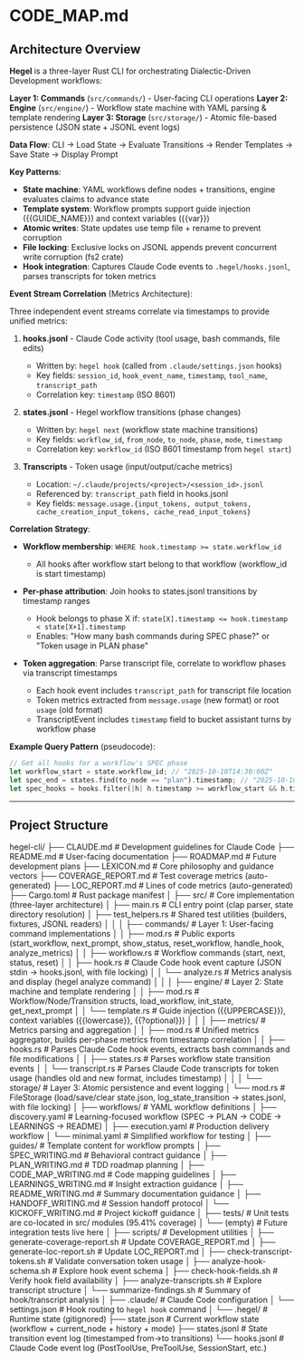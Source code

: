 # CODE_MAP.md

## Architecture Overview

**Hegel** is a three-layer Rust CLI for orchestrating Dialectic-Driven Development workflows:

**Layer 1: Commands** (`src/commands/`) - User-facing CLI operations
**Layer 2: Engine** (`src/engine/`) - Workflow state machine with YAML parsing & template rendering
**Layer 3: Storage** (`src/storage/`) - Atomic file-based persistence (JSON state + JSONL event logs)

**Data Flow**: CLI → Load State → Evaluate Transitions → Render Templates → Save State → Display Prompt

**Key Patterns**:
- **State machine**: YAML workflows define nodes + transitions, engine evaluates claims to advance state
- **Template system**: Workflow prompts support guide injection ({{GUIDE_NAME}}) and context variables ({{var}})
- **Atomic writes**: State updates use temp file + rename to prevent corruption
- **File locking**: Exclusive locks on JSONL appends prevent concurrent write corruption (fs2 crate)
- **Hook integration**: Captures Claude Code events to `.hegel/hooks.jsonl`, parses transcripts for token metrics

**Event Stream Correlation** (Metrics Architecture):

Three independent event streams correlate via timestamps to provide unified metrics:

1. **hooks.jsonl** - Claude Code activity (tool usage, bash commands, file edits)
   - Written by: `hegel hook` (called from `.claude/settings.json` hooks)
   - Key fields: `session_id`, `hook_event_name`, `timestamp`, `tool_name`, `transcript_path`
   - Correlation key: `timestamp` (ISO 8601)

2. **states.jsonl** - Hegel workflow transitions (phase changes)
   - Written by: `hegel next` (workflow state machine transitions)
   - Key fields: `workflow_id`, `from_node`, `to_node`, `phase`, `mode`, `timestamp`
   - Correlation key: `workflow_id` (ISO 8601 timestamp from `hegel start`)

3. **Transcripts** - Token usage (input/output/cache metrics)
   - Location: `~/.claude/projects/<project>/<session_id>.jsonl`
   - Referenced by: `transcript_path` field in hooks.jsonl
   - Key fields: `message.usage.{input_tokens, output_tokens, cache_creation_input_tokens, cache_read_input_tokens}`

**Correlation Strategy**:

- **Workflow membership**: `WHERE hook.timestamp >= state.workflow_id`
  - All hooks after workflow start belong to that workflow (workflow_id is start timestamp)

- **Per-phase attribution**: Join hooks to states.jsonl transitions by timestamp ranges
  - Hook belongs to phase X if: `state[X].timestamp <= hook.timestamp < state[X+1].timestamp`
  - Enables: "How many bash commands during SPEC phase?" or "Token usage in PLAN phase"

- **Token aggregation**: Parse transcript file, correlate to workflow phases via transcript timestamps
  - Each hook event includes `transcript_path` for transcript file location
  - Token metrics extracted from `message.usage` (new format) or root `usage` (old format)
  - TranscriptEvent includes `timestamp` field to bucket assistant turns by workflow phase

**Example Query Pattern** (pseudocode):
```rust
// Get all hooks for a workflow's SPEC phase
let workflow_start = state.workflow_id; // "2025-10-10T14:30:00Z"
let spec_end = states.find(to_node == "plan").timestamp; // "2025-10-10T14:45:00Z"
let spec_hooks = hooks.filter(|h| h.timestamp >= workflow_start && h.timestamp < spec_end);
```

---

## Project Structure

hegel-cli/
├── CLAUDE.md                    # Development guidelines for Claude Code
├── README.md                    # User-facing documentation
├── ROADMAP.md                   # Future development plans
├── LEXICON.md                   # Core philosophy and guidance vectors
├── COVERAGE_REPORT.md           # Test coverage metrics (auto-generated)
├── LOC_REPORT.md                # Lines of code metrics (auto-generated)
├── Cargo.toml                   # Rust package manifest
│
├── src/                         # Core implementation (three-layer architecture)
│   ├── main.rs                  # CLI entry point (clap parser, state directory resolution)
│   ├── test_helpers.rs          # Shared test utilities (builders, fixtures, JSONL readers)
│   │
│   ├── commands/                # Layer 1: User-facing command implementations
│   │   ├── mod.rs               # Public exports (start_workflow, next_prompt, show_status, reset_workflow, handle_hook, analyze_metrics)
│   │   ├── workflow.rs          # Workflow commands (start, next, status, reset)
│   │   ├── hook.rs              # Claude Code hook event capture (JSON stdin → hooks.jsonl, with file locking)
│   │   └── analyze.rs           # Metrics analysis and display (hegel analyze command)
│   │
│   ├── engine/                  # Layer 2: State machine and template rendering
│   │   ├── mod.rs               # Workflow/Node/Transition structs, load_workflow, init_state, get_next_prompt
│   │   └── template.rs          # Guide injection ({{UPPERCASE}}), context variables ({{lowercase}}, {{?optional}})
│   │
│   ├── metrics/                 # Metrics parsing and aggregation
│   │   ├── mod.rs               # Unified metrics aggregator, builds per-phase metrics from timestamp correlation
│   │   ├── hooks.rs             # Parses Claude Code hook events, extracts bash commands and file modifications
│   │   ├── states.rs            # Parses workflow state transition events
│   │   └── transcript.rs        # Parses Claude Code transcripts for token usage (handles old and new format, includes timestamp)
│   │
│   └── storage/                 # Layer 3: Atomic persistence and event logging
│       └── mod.rs               # FileStorage (load/save/clear state.json, log_state_transition → states.jsonl, with file locking)
│
├── workflows/                   # YAML workflow definitions
│   ├── discovery.yaml           # Learning-focused workflow (SPEC → PLAN → CODE → LEARNINGS → README)
│   ├── execution.yaml           # Production delivery workflow
│   └── minimal.yaml             # Simplified workflow for testing
│
├── guides/                      # Template content for workflow prompts
│   ├── SPEC_WRITING.md          # Behavioral contract guidance
│   ├── PLAN_WRITING.md          # TDD roadmap planning
│   ├── CODE_MAP_WRITING.md      # Code mapping guidelines
│   ├── LEARNINGS_WRITING.md     # Insight extraction guidance
│   ├── README_WRITING.md        # Summary documentation guidance
│   ├── HANDOFF_WRITING.md       # Session handoff protocol
│   └── KICKOFF_WRITING.md       # Project kickoff guidance
│
├── tests/                       # Unit tests are co-located in src/ modules (95.41% coverage)
│   └── (empty)                  # Future integration tests live here
│
├── scripts/                     # Development utilities
│   ├── generate-coverage-report.sh  # Update COVERAGE_REPORT.md
│   ├── generate-loc-report.sh       # Update LOC_REPORT.md
│   ├── check-transcript-tokens.sh   # Validate conversation token usage
│   ├── analyze-hook-schema.sh       # Explore hook event schema
│   ├── check-hook-fields.sh         # Verify hook field availability
│   ├── analyze-transcripts.sh       # Explore transcript structure
│   └── summarize-findings.sh        # Summary of hook/transcript analysis
│
├── .claude/                     # Claude Code configuration
│   └── settings.json            # Hook routing to `hegel hook` command
│
└── .hegel/                      # Runtime state (gitignored)
    ├── state.json               # Current workflow state (workflow + current_node + history + mode)
    ├── states.jsonl             # State transition event log (timestamped from→to transitions)
    └── hooks.jsonl              # Claude Code event log (PostToolUse, PreToolUse, SessionStart, etc.)
